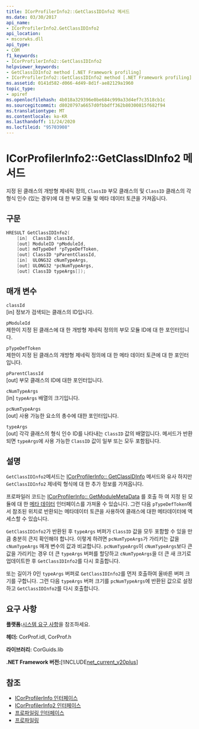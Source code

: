```yaml
---
title: ICorProfilerInfo2::GetClassIDInfo2 메서드
ms.date: 03/30/2017
api_name:
- ICorProfilerInfo2.GetClassIDInfo2
api_location:
- mscorwks.dll
api_type:
- COM
f1_keywords:
- ICorProfilerInfo2::GetClassIDInfo2
helpviewer_keywords:
- GetClassIDInfo2 method [.NET Framework profiling]
- ICorProfilerInfo2::GetClassIDInfo2 method [.NET Framework profiling]
ms.assetid: 0141d582-d066-4d49-8d1f-ae82129a1960
topic_type:
- apiref
ms.openlocfilehash: 4b018a329396e0be684c999a33d4ef7c3518cb1c
ms.sourcegitcommit: d8020797a6657d0fbbdff362b80300815f682f94
ms.translationtype: MT
ms.contentlocale: ko-KR
ms.lasthandoff: 11/24/2020
ms.locfileid: "95703908"
---
```

# <a name="icorprofilerinfo2getclassidinfo2-method"></a>ICorProfilerInfo2::GetClassIDInfo2 메서드

지정 된 클래스의 개방형 제네릭 정의, `ClassID` 부모 클래스의 및 `ClassID` 클래스의 각 형식 인수 (있는 경우)에 대 한 부모 모듈 및 메타 데이터 토큰을 가져옵니다.  
  
## <a name="syntax"></a>구문  
  
```cpp  
HRESULT GetClassIDInfo2(  
    [in]  ClassID classId,  
    [out] ModuleID *pModuleId,  
    [out] mdTypeDef *pTypeDefToken,  
    [out] ClassID *pParentClassId,  
    [in]  ULONG32 cNumTypeArgs,  
    [out] ULONG32 *pcNumTypeArgs,  
    [out] ClassID typeArgs[]);  
```  
  
## <a name="parameters"></a>매개 변수  

 `classId`  
 [in] 정보가 검색되는 클래스의 ID입니다.  
  
 `pModuleId`  
 제한이 지정 된 클래스에 대 한 개방형 제네릭 정의의 부모 모듈 ID에 대 한 포인터입니다.  
  
 `pTypeDefToken`  
 제한이 지정 된 클래스의 개방형 제네릭 정의에 대 한 메타 데이터 토큰에 대 한 포인터입니다.  
  
 `pParentClassId`  
 [out] 부모 클래스의 ID에 대한 포인터입니다.  
  
 `cNumTypeArgs`  
 [in] `typeArgs` 배열의 크기입니다.  
  
 `pcNumTypeArgs`  
 [out] 사용 가능한 요소의 총수에 대한 포인터입니다.  
  
 `typeArgs`  
 [out] 각각 클래스의 형식 인수 ID를 나타내는 `ClassID` 값의 배열입니다. 메서드가 반환되면 `typeArgs`에 사용 가능한 `ClassID` 값이 일부 또는 모두 포함됩니다.  
  
## <a name="remarks"></a>설명  

 `GetClassIDInfo2`메서드는 [ICorProfilerInfo:: GetClassIDInfo](icorprofilerinfo-getclassidinfo-method.md) 메서드와 유사 하지만 `GetClassIDInfo2` 제네릭 형식에 대 한 추가 정보를 가져옵니다.  
  
 프로파일러 코드는 [ICorProfilerInfo:: GetModuleMetaData](icorprofilerinfo-getmodulemetadata-method.md) 를 호출 하 여 지정 된 모듈에 대 한 [메타 데이터](../metadata/index.md) 인터페이스를 가져올 수 있습니다. 그런 다음 `pTypeDefToken`에서 참조된 위치로 반환되는 메타데이터 토큰을 사용하여 클래스에 대한 메타데이터에 액세스할 수 있습니다.  
  
 `GetClassIDInfo2`가 반환된 후 `typeArgs` 버퍼가 `ClassID` 값을 모두 포함할 수 있을 만큼 충분히 큰지 확인해야 합니다. 이렇게 하려면 `pcNumTypeArgs`가 가리키는 값을 `cNumTypeArgs` 매개 변수의 값과 비교합니다. `pcNumTypeArgs`이 `cNumTypeArgs`보다 큰 값을 가리키는 경우 더 큰 `typeArgs` 버퍼를 할당하고 `cNumTypeArgs`을 더 큰 새 크기로 업데이트한 후 `GetClassIDInfo2`를 다시 호출합니다.  
  
 또는 길이가 0인 `typeArgs` 버퍼로 `GetClassIDInfo2`를 먼저 호출하여 올바른 버퍼 크기를 구합니다. 그런 다음 `typeArgs` 버퍼 크기를 `pcNumTypeArgs`에 반환된 값으로 설정하고 `GetClassIDInfo2`를 다시 호출합니다.  
  
## <a name="requirements"></a>요구 사항  

 **플랫폼:**[시스템 요구 사항](../../get-started/system-requirements.md)을 참조하세요.  
  
 **헤더:** CorProf.idl, CorProf.h  
  
 **라이브러리:** CorGuids.lib  
  
 **.NET Framework 버전:**[!INCLUDE[net_current_v20plus](../../../../includes/net-current-v20plus-md.md)]  
  
## <a name="see-also"></a>참조

- [ICorProfilerInfo 인터페이스](icorprofilerinfo-interface.md)
- [ICorProfilerInfo2 인터페이스](icorprofilerinfo2-interface.md)
- [프로파일링 인터페이스](profiling-interfaces.md)
- [프로파일링](index.md)
